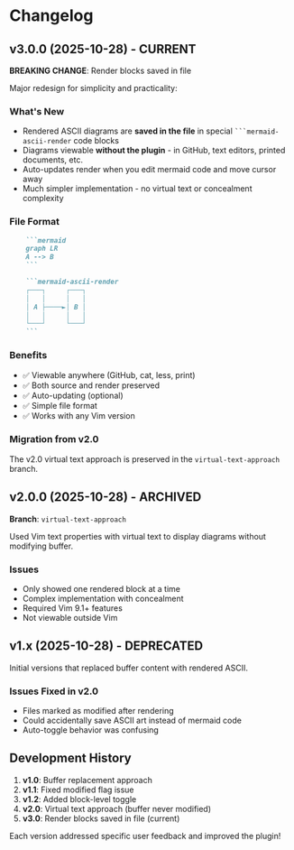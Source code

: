 # Changelog

## v3.0.0 (2025-10-28) - CURRENT

**BREAKING CHANGE**: Render blocks saved in file

Major redesign for simplicity and practicality:

### What's New
- Rendered ASCII diagrams are **saved in the file** in special ` ```mermaid-ascii-render ` code blocks
- Diagrams viewable **without the plugin** - in GitHub, text editors, printed documents, etc.
- Auto-updates render when you edit mermaid code and move cursor away
- Much simpler implementation - no virtual text or concealment complexity

### File Format
```markdown
    ```mermaid
    graph LR
    A --> B
    ```

    ```mermaid-ascii-render
    ┌───┐     ┌───┐
    │   │     │   │
    │ A ├────►│ B │
    │   │     │   │
    └───┘     └───┘
    ```
```

### Benefits
- ✅ Viewable anywhere (GitHub, cat, less, print)
- ✅ Both source and render preserved
- ✅ Auto-updating (optional)
- ✅ Simple file format
- ✅ Works with any Vim version

### Migration from v2.0
The v2.0 virtual text approach is preserved in the `virtual-text-approach` branch.

## v2.0.0 (2025-10-28) - ARCHIVED

**Branch**: `virtual-text-approach`

Used Vim text properties with virtual text to display diagrams without modifying buffer.

### Issues
- Only showed one rendered block at a time
- Complex implementation with concealment
- Required Vim 9.1+ features
- Not viewable outside Vim

## v1.x (2025-10-28) - DEPRECATED

Initial versions that replaced buffer content with rendered ASCII.

### Issues Fixed in v2.0
- Files marked as modified after rendering
- Could accidentally save ASCII art instead of mermaid code
- Auto-toggle behavior was confusing

## Development History

1. **v1.0**: Buffer replacement approach
2. **v1.1**: Fixed modified flag issue
3. **v1.2**: Added block-level toggle
4. **v2.0**: Virtual text approach (buffer never modified)
5. **v3.0**: Render blocks saved in file (current)

Each version addressed specific user feedback and improved the plugin!
